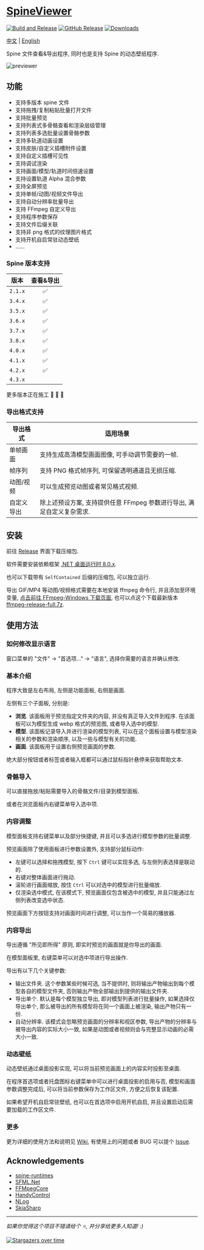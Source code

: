 # [SpineViewer](https://github.com/ww-rm/SpineViewer)

[![Build and Release](https://github.com/ww-rm/SpineViewer/actions/workflows/dotnet-desktop.yml/badge.svg)](https://github.com/ww-rm/SpineViewer/actions/workflows/dotnet-desktop.yml)
[![GitHub Release](https://img.shields.io/github/v/release/ww-rm/SpineViewer?logo=github&logoColor=959da5&label=Release&labelColor=3f4850)](https://github.com/ww-rm/SpineViewer/releases)
[![Downloads](https://img.shields.io/github/downloads/ww-rm/SpineViewer/total?logo=github&logoColor=959da5&label=Downloads&labelColor=3f4850)](https://github.com/ww-rm/SpineViewer/releases)

[中文](README.md) | [English](README.en.md)

Spine 文件查看&导出程序, 同时也是支持 Spine 的动态壁纸程序.

![previewer](https://github.com/user-attachments/assets/f2663975-63b9-4b90-93f2-af57be1c64b2)

## 功能

- 支持多版本 spine 文件
- 支持拖拽/复制粘贴批量打开文件
- 支持批量预览
- 支持列表式多骨骼查看和渲染层级管理
- 支持列表多选批量设置骨骼参数
- 支持多轨道动画设置
- 支持皮肤/自定义插槽附件设置
- 支持自定义插槽可见性
- 支持调试渲染
- 支持画面/模型/轨道时间倍速设置
- 支持设置轨道 Alpha 混合参数
- 支持全屏预览
- 支持单帧/动图/视频文件导出
- 支持自动分辨率批量导出
- 支持 FFmpeg 自定义导出
- 支持程序参数保存
- 支持文件后缀关联
- 支持非 png 格式的纹理图片格式
- 支持开机自启常驻动态壁纸
- ......

### Spine 版本支持

| 版本 | 查看&导出 |
| :---: | :---: |
| `2.1.x` | :white_check_mark: |
| `3.4.x` | :white_check_mark: |
| `3.5.x` | :white_check_mark: |
| `3.6.x` | :white_check_mark: |
| `3.7.x` | :white_check_mark: |
| `3.8.x` | :white_check_mark: |
| `4.0.x` | :white_check_mark: |
| `4.1.x` | :white_check_mark: |
| `4.2.x` | :white_check_mark: |
| `4.3.x` |  |

更多版本正在施工 :rocket: :rocket: :rocket:

### 导出格式支持

| 导出格式 | 适用场景 |
| --- | --- |
| 单帧画面 | 支持生成高清模型画面图像, 可手动调节需要的一帧. |
| 帧序列 | 支持 PNG 格式帧序列, 可保留透明通道且无损压缩. |
| 动图/视频 | 可以生成预览动图或者常见格式视频. |
| 自定义导出 | 除上述预设方案, 支持提供任意 FFmpeg 参数进行导出, 满足自定义复杂需求. |

## 安装

前往 [Release](https://github.com/ww-rm/SpineViewer/releases) 界面下载压缩包.

软件需要安装依赖框架 [.NET 桌面运行时 8.0.x](https://dotnet.microsoft.com/zh-cn/download/dotnet/8.0).

也可以下载带有 `SelfContained` 后缀的压缩包, 可以独立运行.

导出 GIF/MP4 等动图/视频格式需要在本地安装 ffmpeg 命令行, 并且添加至环境变量, [点击前往 FFmpeg-Windows 下载页面](https://ffmpeg.org/download.html#build-windows), 也可以点这个下载最新版本 [ffmpeg-release-full.7z](https://www.gyan.dev/ffmpeg/builds/ffmpeg-release-full.7z).

## 使用方法

### 如何修改显示语言

窗口菜单的 "文件" -> "首选项..." -> "语言", 选择你需要的语言并确认修改.

### 基本介绍

程序大致是左右布局, 左侧是功能面板, 右侧是画面.

左侧有三个子面板, 分别是:

- **浏览**. 该面板用于预览指定文件夹的内容, 并没有真正导入文件到程序. 在该面板可以为模型生成 webp 格式的预览图, 或者导入选中的模型.
- **模型**. 该面板记录导入并进行渲染的模型列表, 可以在这个面板设置与模型渲染相关的参数和渲染顺序, 以及一些与模型有关的功能.
- **画面**. 该面板用于设置右侧预览画面的参数.

绝大部分按钮或者标签或者输入框都可以通过鼠标指针悬停来获取帮助文本.

### 骨骼导入

可以直接拖放/粘贴需要导入的骨骼文件/目录到模型面板.

或者在浏览面板内右键菜单导入选中项.

### 内容调整

模型面板支持右键菜单以及部分快捷键, 并且可以多选进行模型参数的批量调整.

预览画面除了使用面板进行参数设置外, 支持部分鼠标动作:

- 左键可以选择和拖拽模型, 按下 `Ctrl` 键可以实现多选, 与左侧列表选择是联动的.
- 右键对整体画面进行拖动.
- 滚轮进行画面缩放, 按住 `Ctrl` 可以对选中的模型进行批量缩放.
- 仅渲染选中模式, 在该模式下, 预览画面仅包含被选中的模型, 并且只能通过左侧列表改变选中状态.

预览画面下方按钮支持对画面时间进行调整, 可以当作一个简易的播放器.

### 内容导出

导出遵循 "所见即所得" 原则, 即实时预览的画面就是你导出的画面.

在模型面板里, 右键菜单可以对选中项进行导出操作.

导出有以下几个关键参数:

- 输出文件夹. 这个参数某些时候可选, 当不提供时, 则将输出产物输出到每个模型各自的模型文件夹, 否则输出产物全部输出到提供的输出文件夹.
- 导出单个. 默认是每个模型独立导出, 即对模型列表进行批量操作, 如果选择仅导出单个, 那么被导出的所有模型将在同一个画面上被渲染, 输出产物只有一份.
- 自动分辨率. 该模式会忽略预览画面的分辨率和视区参数, 导出产物的分辨率与被导出内容的实际大小一致, 如果是动图或者视频则会与完整显示动画的必需大小一致.

### 动态壁纸

动态壁纸通过桌面投影实现, 可以将当前预览画面上的内容实时投影至桌面.

在程序首选项或者托盘图标右键菜单中可以进行桌面投影的启用与否, 模型和画面参数调整完成后, 可以将当前参数保存为工作区文件, 方便之后恢复该配置.

如果希望开机自启常驻壁纸, 也可以在首选项中启用开机自启, 并且设置启动后需要加载的工作区文件.

### 更多

更为详细的使用方法和说明见 [Wiki](https://github.com/ww-rm/SpineViewer/wiki), 有使用上的问题或者 BUG 可以提个 [Issue](https://github.com/ww-rm/SpineViewer/issues).

## Acknowledgements

- [spine-runtimes](https://github.com/EsotericSoftware/spine-runtimes)
- [SFML.Net](https://github.com/SFML/SFML.Net)
- [FFMpegCore](https://github.com/rosenbjerg/FFMpegCore)
- [HandyControl](https://github.com/HandyOrg/HandyControl)
- [NLog](https://github.com/NLog/NLog)
- [SkiaSharp](https://github.com/mono/SkiaSharp)

---

*如果你觉得这个项目不错请给个 :star:, 并分享给更多人知道! :)*

[![Stargazers over time](https://starchart.cc/ww-rm/SpineViewer.svg?variant=adaptive)](https://starchart.cc/ww-rm/SpineViewer)
